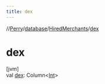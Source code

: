 ```yaml
---
title: dex
---
```

//[Perry](../../../index.html)/[database](../index.html)/[HiredMerchants](index.html)/[dex](dex.html)



# dex



[jvm]\
val [dex](dex.html): Column&lt;[Int](https://kotlinlang.org/api/latest/jvm/stdlib/kotlin/-int/index.html)&gt;




